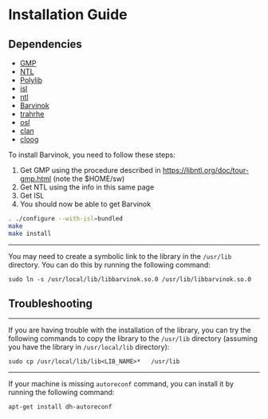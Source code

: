 # Installation Guide

## Dependencies

- [GMP](https://gmplib.org/)
- [NTL](http://www.shoup.net/ntl/)
- [Polylib](https://www.irisa.fr/polylib/)
- [isl](https://repo.or.cz/isl.git)
- [ntl](https://github.com/libntl/ntl.git)
- [Barvinok](https://repo.or.cz/barvinok.git)
- [trahrhe](https://webpages.gitlabpages.inria.fr/trahrhe/download)
- [osl](https://icps.u-strasbg.fr/people/bastoul/public_html/development/openscop/)
- [clan](https://github.com/periscop/clan.git)
- [cloog](http://www.cloog.org/)

To install Barvinok, you need to follow these steps:

1. Get GMP using the procedure described in https://libntl.org/doc/tour-gmp.html (note the $HOME/sw)
2. Get NTL using the info in this same page
3. Get ISL
4. You should now be able to get Barvinok 
```bash
. ./configure --with-isl=bundled
make
make install
```

---
You may need to create a symbolic link to the library in the `/usr/lib` directory. You can do this by running the following command:

`sudo ln -s /usr/local/lib/libbarvinok.so.0 /usr/lib/libbarvinok.so.0`


## Troubleshooting
---
If you are having trouble with the installation of the library, you can try the following commands to copy the library to the `/usr/lib` directory (assuming you have the library in `/usr/local/lib` directory):

`sudo cp /usr/local/lib/lib<LIB_NAME>*   /usr/lib`

---
If your machine is missing `autoreconf` command, you can install it by running the following command:

`apt-get install dh-autoreconf`

